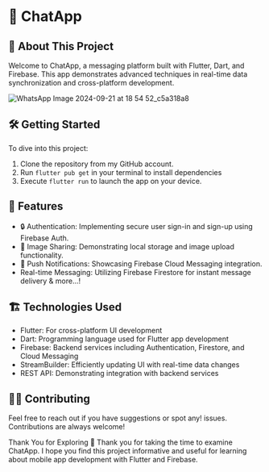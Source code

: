 # 🚀 ChatApp

## 📝 About This Project

Welcome to ChatApp, a messaging platform built with Flutter, Dart, and Firebase. This app demonstrates advanced techniques in real-time data synchronization and cross-platform development.

![WhatsApp Image 2024-09-21 at 18 54 52_c5a318a8](https://github.com/user-attachments/assets/af59b3bd-4270-4173-a9da-8091307cdfc7)

## 🛠️ Getting Started

To dive into this project:

1. Clone the repository from my GitHub account.
2. Run `flutter pub get` in your terminal to install dependencies
3. Execute `flutter run` to launch the app on your device.

## 🚀 Features

- 🔒 Authentication: Implementing secure user sign-in and sign-up using Firebase Auth.
- 📸 Image Sharing: Demonstrating local storage and image upload functionality.
- 🎉 Push Notifications: Showcasing Firebase Cloud Messaging integration.
- Real-time Messaging: Utilizing Firebase Firestore for instant message delivery & more...!

## 🏗️ Technologies Used

- Flutter: For cross-platform UI development
- Dart: Programming language used for Flutter app development
- Firebase: Backend services including Authentication, Firestore, and Cloud Messaging
- StreamBuilder: Efficiently updating UI with real-time data changes
- REST API: Demonstrating integration with backend services

## 👨‍💻 Contributing

Feel free to reach out if you have suggestions or spot any!
 issues. Contributions are always welcome!

Thank You for Exploring 🙏
Thank you for taking the time to examine ChatApp. I hope you find this project informative and useful for learning about mobile app development with Flutter and Firebase.

